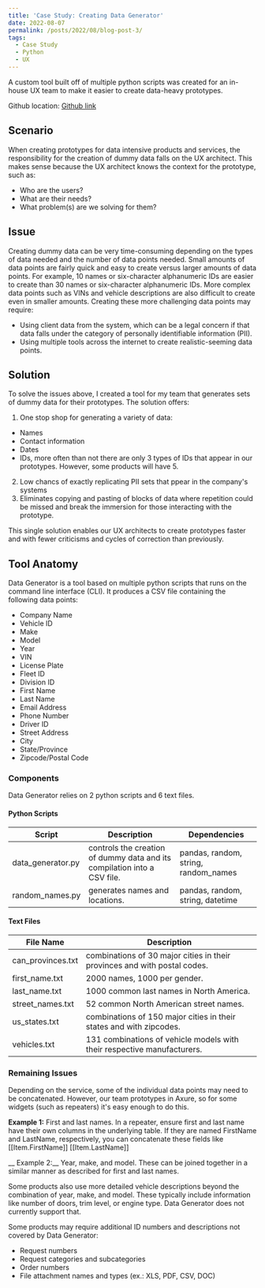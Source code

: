 ```yaml
---
title: 'Case Study: Creating Data Generator'
date: 2022-08-07
permalink: /posts/2022/08/blog-post-3/
tags:
  - Case Study
  - Python
  - UX
---
```


A custom tool built off of multiple python scripts was created for an in-house UX team to make it easier to create data-heavy prototypes.

Github location: [Github link](https://github.com/lammypi/lammypi/tree/main/Data%20Generator)

## Scenario 

When creating prototypes for data intensive products and services, the responsibility for the creation of dummy data falls on the UX architect. This makes sense because the UX architect knows the context for the prototype, such as:
- Who are the users?
- What are their needs?
- What problem(s) are we solving for them?


## Issue

Creating dummy data can be very time-consuming depending on the types of data needed and the number of data points needed. Small amounts of data points are fairly quick and easy to create versus larger amounts of data points. For example, 10 names or six-character alphanumeric IDs are easier to create than 30 names or six-character alphanumeric IDs. More complex data points such as VINs and vehicle descriptions are also difficult to create even in smaller amounts. Creating these more challenging data points may require:
- Using client data from the system, which can be a legal concern if that data falls under the category of personally identifiable information (PII).
- Using multiple tools across the internet to create realistic-seeming data points.


## Solution

To solve the issues above, I created a tool for my team that generates sets of dummy data for their prototypes. The solution offers:
1. One stop shop for generating a variety of data:
  - Names
  - Contact information
  - Dates
  - IDs, more often than not there are only 3 types of IDs that appear in our prototypes. However, some products will have 5.
2. Low chancs of exactly replicating PII sets that ppear in the company's systems
3. Eliminates copying and pasting of blocks of data where repetition could be missed and break the immersion for those interacting with the prototype.

This single solution enables our UX architects to create prototypes faster and with fewer criticisms and cycles of correction than previously.


## Tool Anatomy

Data Generator is a tool based on multiple python scripts that runs on the command line interface (CLI). It produces a CSV file containing the following data points:
- Company Name
- Vehicle ID
- Make
- Model
- Year
- VIN
- License Plate
- Fleet ID
- Division ID
- First Name
- Last Name
- Email Address
- Phone Number
- Driver ID
- Street Address
- City
- State/Province
- Zipcode/Postal Code

### Components

Data Generator relies on 2 python scripts and 6 text files.

#### Python Scripts

|     Script         |     Description                                                         |     Dependencies                              |
|--------------------|-------------------------------------------------------------------------|-----------------------------------------------|
| data_generator.py  | controls the creation of dummy data and its compilation into a CSV file.| pandas, random, string, random_names          |
| random_names.py    | generates names and locations.                                          | pandas, random, string, datetime              |


#### Text Files

|     File Name      |     Description                                                           |
|--------------------|---------------------------------------------------------------------------|
| can_provinces.txt  | combinations of 30 major cities in their provinces and with postal codes. |
| first_name.txt     | 2000 names, 1000 per gender.                                              |
| last_name.txt      | 1000 common last names in North America.                                  |
| street_names.txt   | 52 common North American street names.                                    |
| us_states.txt      | combinations of 150 major cities in their states and with zipcodes.       |
| vehicles.txt       | 131 combinations of vehicle models with their respective manufacturers.   |


### Remaining Issues

Depending on the service, some of the individual data points may need to be concatenated. However, our team prototypes in Axure, so for some widgets (such as repeaters) it's easy enough to do this.

__Example 1:__ First and last names. In a repeater, ensure first and last name have their own columns in the underlying table. If they are named FirstName and LastName, respectively, you can concatenate these fields like [[Item.FirstName]] [[Item.LastName]] 

__ Example 2:__ Year, make, and model. These can be joined together in a similar manner as described for first and last names.

Some products also use more detailed vehicle descriptions beyond the combination of year, make, and model. These typically include information like number of doors, trim level, or engine type. Data Generator does not currently support that.

Some products may require additional ID numbers and descriptions not covered by Data Generator:
- Request numbers
- Request categories and subcategories
- Order numbers
- File attachment names and types (ex.: XLS, PDF, CSV, DOC)
